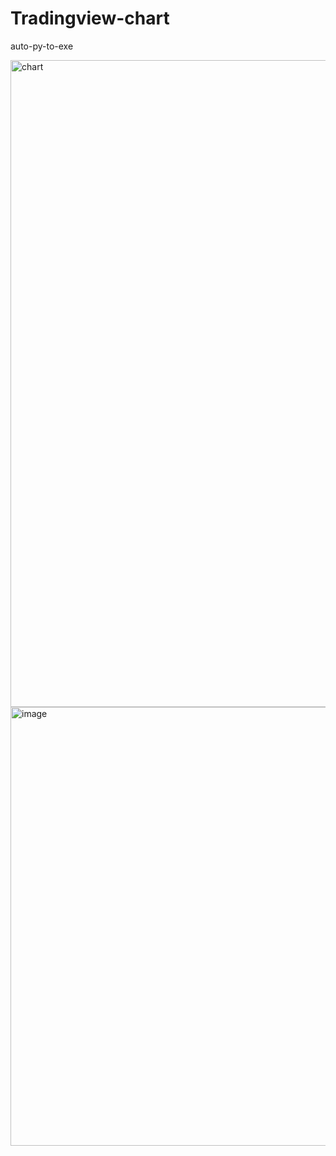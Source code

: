 # Tradingview-chart
auto-py-to-exe

<img width="1967" height="1035" alt="chart" src="https://github.com/user-attachments/assets/a0ae987e-4781-447c-ac87-260b26b12d08" />




<img width="1536" height="702" alt="image" src="https://github.com/user-attachments/assets/1c3b748e-5e8c-45ff-acc7-5c254ce752b2" />
